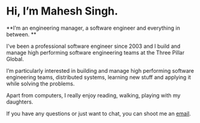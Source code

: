 # Hi, I’m Mahesh Singh.

**I’m an engineering manager, a software engineer and everything in between. **

I've been a professional software engineer since 2003 and I build and manage high performing software engineering teams at the Three Pillar Global.

I’m particularly interested in building and manage high performing software engineering teams, distributed systems, learning new stuff and applying it while solving the problems.

Apart from computers, I really enjoy reading, walking, playing with my daughters.

If you have any questions or just want to chat, you can shoot me an [email](mailto:singh.mahesh@gmail.com).